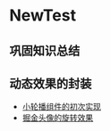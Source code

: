# NewTest
## 巩固知识总结
## 动态效果的封装
  * [小轮播组件的初次实现](https://potatogarfield.github.io/NewTest/css/%E8%BD%AE%E6%92%AD%E5%9B%BE/index.html)
  * [掘金头像的旋转效果](https://potatogarfield.github.io/NewTest/css/旋转/index.html)

